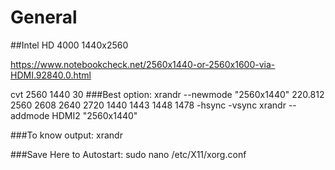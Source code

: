 # General

##Intel HD 4000 1440x2560

https://www.notebookcheck.net/2560x1440-or-2560x1600-via-HDMI.92840.0.html

cvt 2560 1440 30
###Best option:
xrandr --newmode "2560x1440" 220.812 2560 2608 2640 2720 1440 1443 1448 1478 -hsync -vsync
xrandr --addmode HDMI2 "2560x1440"

###To know output: 
xrandr

###Save Here to Autostart:
sudo nano /etc/X11/xorg.conf
